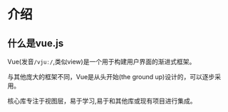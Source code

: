 # 介绍

## 什么是vue.js

Vue(发音`/vjuː/`,类似view)是一个用于构建用户界面的渐进式框架。

与其他庞大的框架不同，Vue是从头开始(the ground up)设计的，可以逐步采用。

核心库专注于视图层，易于学习,易于和其他库或现有项目进行集成。
